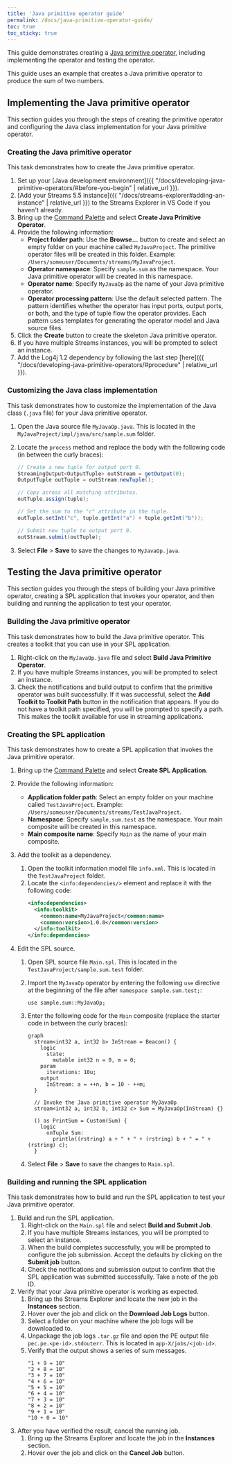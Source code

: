 ```yaml
---
title: 'Java primitive operator guide'
permalink: /docs/java-primitive-operator-guide/
toc: true
toc_sticky: true
---
```


This guide demonstrates creating a [Java primitive operator](https://www.ibm.com/support/knowledgecenter/en/SSCRJU_5.3/com.ibm.streams.dev.doc/doc/str_optypenativejava.html), including implementing the operator and testing the operator.

This guide uses an example that creates a Java primitive operator to produce the sum of two numbers.

## Implementing the Java primitive operator

This section guides you through the steps of creating the primitive operator and configuring the Java class implementation for your Java primitive operator.

### Creating the Java primitive operator

This task demonstrates how to create the Java primitive operator.

1.  Set up your [Java development environment]({{ "/docs/developing-java-primitive-operators/#before-you-begin" | relative_url }}).
1.  [Add your Streams 5.5 instance]({{ "/docs/streams-explorer#adding-an-instance" | relative_url }}) to the Streams Explorer in VS Code if you haven't already.
1.  Bring up the [Command Palette](https://code.visualstudio.com/docs/getstarted/userinterface#_command-palette) and select **Create Java Primitive Operator**.
1.  Provide the following information:
    - **Project folder path**: Use the **Browse...** button to create and select an empty folder on your machine called `MyJavaProject`. The primitive operator files will be created in this folder. Example: `/Users/someuser/Documents/streams/MyJavaProject`.
    - **Operator namespace**: Specify `sample.sum` as the namespace. Your Java primitive operator will be created in this namespace.
    - **Operator name**: Specify `MyJavaOp` as the name of your Java primitive operator.
    - **Operator processing pattern**: Use the default selected pattern. The pattern identifies whether the operator has input ports, output ports, or both, and the type of tuple flow the operator provides. Each pattern uses templates for generating the operator model and Java source files.
1.  Click the **Create** button to create the skeleton Java primitive operator.
1.  If you have multiple Streams instances, you will be prompted to select an instance.
1.  Add the Log4j 1.2 dependency by following the last step [here]({{ "/docs/developing-java-primitive-operators/#procedure" | relative_url }}).

### Customizing the Java class implementation

This task demonstrates how to customize the implementation of the Java class (`.java` file) for your Java primitive operator.

1.  Open the Java source file `MyJavaOp.java`. This is located in the `MyJavaProject/impl/java/src/sample.sum` folder.
1.  Locate the `process` method and replace the body with the following code (in between the curly braces):

    ```java
    // Create a new tuple for output port 0.
    StreamingOutput<OutputTuple> outStream = getOutput(0);
    OutputTuple outTuple = outStream.newTuple();

    // Copy across all matching attributes.
    outTuple.assign(tuple);

    // Set the sum to the "c" attribute in the tuple.
    outTuple.setInt("c", tuple.getInt("a") + tuple.getInt("b"));

    // Submit new tuple to output port 0.
    outStream.submit(outTuple);
    ```

1.  Select **File** > **Save** to save the changes to `MyJavaOp.java`.

## Testing the Java primitive operator

This section guides you through the steps of building your Java primitive operator, creating a SPL application that invokes your operator, and then building and running the application to test your operator.

### Building the Java primitive operator

This task demonstrates how to build the Java primitive operator. This creates a toolkit that you can use in your SPL application.

1.  Right-click on the `MyJavaOp.java` file and select **Build Java Primitive Operator**.
1.  If you have multiple Streams instances, you will be prompted to select an instance.
1.  Check the notifications and build output to confirm that the primitive operator was built successfully. If it was successful, select the **Add Toolkit to Toolkit Path** button in the notification that appears. If you do not have a toolkit path specified, you will be prompted to specify a path. This makes the toolkit available for use in streaming applications.

### Creating the SPL application

This task demonstrates how to create a SPL application that invokes the Java primitive operator.

1.  Bring up the [Command Palette](https://code.visualstudio.com/docs/getstarted/userinterface#_command-palette) and select **Create SPL Application**.
1.  Provide the following information:
    - **Application folder path**: Select an empty folder on your machine called `TestJavaProject`. Example: `/Users/someuser/Documents/streams/TestJavaProject`.
    - **Namespace**: Specify `sample.sum.test` as the namespace. Your main composite will be created in this namespace.
    - **Main composite name**: Specify `Main` as the name of your main composite.
1.  Add the toolkit as a dependency.
    1.  Open the toolkit information model file `info.xml`. This is located in the `TestJavaProject` folder.
    1.  Locate the `<info:dependencies/>` element and replace it with the following code:
        ```xml
        <info:dependencies>
          <info:toolkit>
            <common:name>MyJavaProject</common:name>
            <common:version>1.0.0</common:version>
          </info:toolkit>
        </info:dependencies>
        ```
1.  Edit the SPL source.

    1.  Open SPL source file `Main.spl`. This is located in the `TestJavaProject/sample.sum.test` folder.
    1.  Import the `MyJavaOp` operator by entering the following `use` directive at the beginning of the file after `namespace sample.sum.test;`:
        ```
        use sample.sum::MyJavaOp;
        ```
    1.  Enter the following code for the `Main` composite (replace the starter code in between the curly braces):

        ```
        graph
          stream<int32 a, int32 b> InStream = Beacon() {
            logic
              state:
                mutable int32 n = 0, m = 0;
            param
              iterations: 10u;
            output
              InStream: a = ++n, b = 10 - ++m;
          }

          // Invoke the Java primitive operator MyJavaOp
          stream<int32 a, int32 b, int32 c> Sum = MyJavaOp(InStream) {}

          () as PrintSum = Custom(Sum) {
            logic
              onTuple Sum:
                println((rstring) a + " + " + (rstring) b + " = " + (rstring) c);
          }
        ```

    1.  Select **File** > **Save** to save the changes to `Main.spl`.

### Building and running the SPL application

This task demonstrates how to build and run the SPL application to test your Java primitive operator.

1.  Build and run the SPL application.
    1. Right-click on the `Main.spl` file and select **Build and Submit Job**.
    1. If you have multiple Streams instances, you will be prompted to select an instance.
    1. When the build completes successfully, you will be prompted to configure the job submission. Accept the defaults by clicking on the **Submit job** button.
    1. Check the notifications and submission output to confirm that the SPL application was submitted successfully. Take a note of the job ID.
1.  Verify that your Java primitive operator is working as expected.
    1.  Bring up the Streams Explorer and locate the new job in the **Instances** section.
    1.  Hover over the job and click on the **Download Job Logs** button.
    1.  Select a folder on your machine where the job logs will be downloaded to.
    1.  Unpackage the job logs `.tar.gz` file and open the PE output file `pec.pe.<pe-id>.stdouterr`. This is located in `app-X/jobs/<job-id>`.
    1.  Verify that the output shows a series of sum messages.
        ```
        "1 + 9 = 10"
        "2 + 8 = 10"
        "3 + 7 = 10"
        "4 + 6 = 10"
        "5 + 5 = 10"
        "6 + 4 = 10"
        "7 + 3 = 10"
        "8 + 2 = 10"
        "9 + 1 = 10"
        "10 + 0 = 10"
        ```
1.  After you have verified the result, cancel the running job.
    1.  Bring up the Streams Explorer and locate the job in the **Instances** section.
    1.  Hover over the job and click on the **Cancel Job** button.
